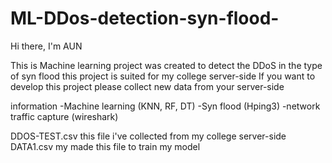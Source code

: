 # ML-DDos-detection-syn-flood-

Hi there, I'm AUN

This is Machine learning project was created to detect the DDoS in the type of syn flood 
this project is suited for my college server-side If you want to develop this project please collect new data from your server-side

information
-Machine learning (KNN, RF, DT)
-Syn flood (Hping3)
-network traffic capture (wireshark)


DDOS-TEST.csv this file i've collected from my college server-side
DATA1.csv my made this file to train my model
